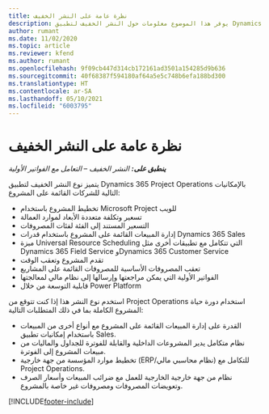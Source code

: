 ```yaml
---
title: نظرة عامة على النشر الخفيف
description: يوفر هذا الموضوع معلومات حول النشر الخفيف لتطبيق Dynamics 365 Project Operations.
author: rumant
ms.date: 11/02/2020
ms.topic: article
ms.reviewer: kfend
ms.author: rumant
ms.openlocfilehash: 9f09cb447d314cb172161ad3501a154285d9b636
ms.sourcegitcommit: 40f68387f594180af64a5e5c748b6efa188bd300
ms.translationtype: HT
ms.contentlocale: ar-SA
ms.lasthandoff: 05/10/2021
ms.locfileid: "6003795"
---
```

# <a name="lite-deployment-overview"></a>نظرة عامة على النشر الخفيف

_**ينطبق على:** النشر الخفيف – التعامل مع الفواتير الأولية_

يتميز نوع النشر الخفيف لتطبيق Dynamics 365 Project Operations بالإمكانيات التالية للشركات القائمة على المشروع:

- تخطيط المشروع باستخدام Microsoft Project للويب
- تسعير وتكلفة متعددة الأبعاد لموارد العمالة
- التسعير المستند إلى الفئة لفئات المصروفات
- إدارة المبيعات القائمة على المشروع باستخدام قدرات Dynamics 365 Sales
- ميزة Universal Resource Scheduling التي تتكامل مع تطبيقات أخرى مثل Dynamics 365 Field Service وDynamics 365 Customer Service
- تقدم المشروع وتعقب الوقت
- تعقب المصروفات الأساسية للمصروفات القائمة على المشاريع
- الفواتير الأولية التي يمكن مراجعتها وإرسالها إلى نظام مالي لمعالجتها
- قابلية التوسعة من خلال Power Platform

استخدم نوع النشر هذا إذا كنت تتوقع من Project Operations استخدام دورة حياة المشروع الكاملة بما في ذلك المتطلبات التالية:

- القدرة على إدارة المبيعات القائمة على المشروع مع أنواع أخرى من المبيعات باستخدام إمكانيات تطبيق Sales.
- نظام متكامل يدير المشروعات الداخلية والقابلة للفوترة للجداول والماليات من مبيعات المشروع إلى الفوترة.
- تخطيط موارد المؤسسة من جهة خارجية (ERP/نظام محاسبي مالي) للتكامل مع Project Operations.
- نظام من جهة خارجية الخارجية للعمل مع ضرائب المبيعات وأسعار الصرف وتعويضات المصروفات ومصروفات غير خاصة بالمشروع.


[!INCLUDE[footer-include](../includes/footer-banner.md)]